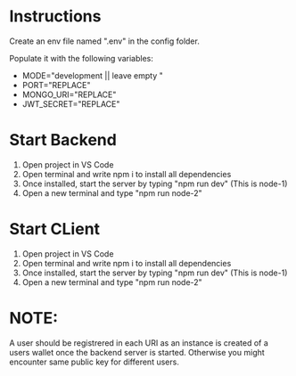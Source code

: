 # Instructions

Create an env file named ".env" in the config folder.

Populate it with the following variables:<br>

- MODE="development || leave empty "
- PORT="REPLACE"
- MONGO_URI="REPLACE"
- JWT_SECRET="REPLACE"

# Start Backend

1. Open project in VS Code
2. Open terminal and write npm i to install all dependencies
3. Once installed, start the server by typing "npm run dev" (This is node-1)
4. Open a new terminal and type "npm run node-2"

# Start CLient

1. Open project in VS Code
2. Open terminal and write npm i to install all dependencies
3. Once installed, start the server by typing "npm run dev" (This is node-1)
4. Open a new terminal and type "npm run node-2"

# NOTE: 
A user should be registrered in each URI as an instance is created of a users wallet once the backend server is started. Otherwise you might encounter same public key for different users.
